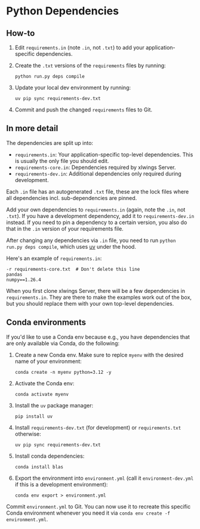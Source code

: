 # Python Dependencies

## How-to

1. Edit `requirements.in` (note `.in`, not `.txt`) to add your application-specific dependencies.
2. Create the `.txt` versions of the `requirements` files by running:

   ```text
   python run.py deps compile
   ```

3. Update your local dev environment by running:

   ```text
   uv pip sync requirements-dev.txt
   ```

4. Commit and push the changed `requirements` files to Git.

## In more detail

The dependencies are split up into:

- `requirements.in`: Your application-specific top-level dependencies. This is usually the only file you should edit.
- `requirements-core.in`: Dependencies required by xlwings Server.
- `requirements-dev.in`: Additional dependencies only required during development.

Each `.in` file has an autogenerated `.txt` file, these are the lock files where all dependencies incl. sub-dependencies are pinned.

Add your own dependencies to `requirements.in` (again, note the `.in`, not `.txt`). If you have a development dependency, add it to `requirements-dev.in` instead. If you need to pin a dependency to a certain version, you also do that in the `.in` version of your requirements file.

After changing any dependencies via `.in` file, you need to run `python run.py deps compile`, which uses [uv](https://github.com/astral-sh/uv) under the hood.

Here's an example of `requirements.in`:

```
-r requirements-core.txt  # Don't delete this line
pandas
numpy==1.26.4
```

When you first clone xlwings Server, there will be a few dependencies in `requirements.in`. They are there to make the examples work out of the box, but you should replace them with your own top-level dependencies.

## Conda environments

If you'd like to use a Conda env because e.g., you have dependencies that are only available via Conda, do the following:

1. Create a new Conda env. Make sure to replce `myenv` with the desired name of your environment:

   ```text
   conda create -n myenv python=3.12 -y
   ```

2. Activate the Conda env:

   ```text
   conda activate myenv
   ```

3. Install the `uv` package manager:

   ```text
   pip install uv
   ```

4. Install `requirements-dev.txt` (for development) or `requirements.txt` otherwise:

   ```text
   uv pip sync requirements-dev.txt
   ```

5. Install conda dependencies:

   ```text
   conda install blas
   ```

6. Export the environment into `environment.yml` (call it `environment-dev.yml` if this is a development environment):

   ```text
   conda env export > environment.yml
   ```

Commit `environment.yml` to Git. You can now use it to recreate this specific Conda environment whenever you need it via `conda env create -f environment.yml`.
